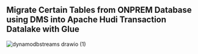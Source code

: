 
## Migrate Certain Tables from ONPREM Database using DMS into Apache Hudi Transaction Datalake with Glue
![dynamodbstreams drawio (1)](https://user-images.githubusercontent.com/39345855/208271941-4c780610-3a8d-455b-8fbe-c00c5a5dcc11.png)
